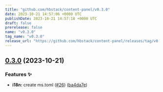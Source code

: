 ```yaml
---
title: "github.com/hbstack/content-panel/v0.3.0"
date: 2023-10-21 14:57:06 +0000 UTC
publishDate: 2023-10-21 14:57:18 +0000 UTC
draft: false
prerelease: false
name: "v0.3.0"
tag_name: "v0.3.0"
release_url: "https://github.com/hbstack/content-panel/releases/tag/v0.3.0"
---
```


## [0.3.0](https://github.com/hbstack/content-panel/compare/v0.2.3...v0.3.0) (2023-10-21)


### Features ✨

* **i18n:** create ms.toml ([#26](https://github.com/hbstack/content-panel/issues/26)) ([ba4da7e](https://github.com/hbstack/content-panel/commit/ba4da7e5a0cdfb54bf8ab20f08b7feaeeb048c57))
